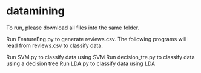 # datamining
To run, please download all files into the same folder.

Run FeatureEng.py to generate reviews.csv.  The following programs will read from reviews.csv to classify data. 

Run SVM.py to classify data using SVM
Run decision_tre.py to classify data using a decision tree
Run LDA.py to classify data using LDA
